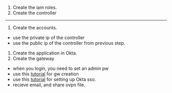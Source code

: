 1. Create the iam roles.
1. Create the controller
----
1. Create the accounts.
  - use the private ip of the controller
  - use the public ip of the controller from previous step.
1. Create the application in Okta.
1. Create the gateway
  -  when you login, you need to set an admin pw
  - use this [tutorial](http://docs.aviatrix.com/HowTos/HowTo_Setup_Okta_for_Aviatrix.html) for gw creation
  - use this [tutorial](http://docs.aviatrix.com/HowTos/UserSSL_VPN_Okta_SAML_Config.html) for setting up Okta sso.
  - recieve email, and share ovpn file.
